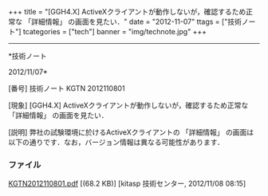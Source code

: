 ﻿+++
title = "[GGH4.X] ActiveXクライアントが動作しないが，確認するため正常な 「詳細情報」 の画面を見たい．"
date = "2012-11-07"
ttags = ["技術ノート"]
tcategories = ["tech"]
banner = "img/technote.jpg"
+++

-----------------------------------------------------------------------------------------------------------------------------

*技術ノート

2012/11/07*


[番号]
技術ノート KGTN 2012110801

[現象]
[GGH4.X] ActiveXクライアントが動作しないが，確認するため正常な
「詳細情報」 の画面を見たい．

[説明]
弊社の試験環境に於けるActiveXクライアントの 「詳細情報」
の画面は以下の通りです．なお，バージョン情報は異なる可能性があります．


### ファイル

 
 


[KGTN2012110801.pdf](http://techreport.kitasp.net/attachments/download/1097/KGTN2012110801.pdf)
 [(68.2 KB)] [kitasp 技術センター, 2012/11/08
08:15]


 


 


